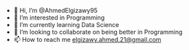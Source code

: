 - 👋 Hi, I’m @AhmedElgizawy95
- 👀 I’m interested in Programming
- 🌱 I’m currently learning Data Science
- 💞️ I’m looking to collaborate on being better in Programming
- 📫 How to reach me elgizawy.ahmed.21@gmail.com

<!---
AhmedElgizawy95/AhmedElgizawy95 is a ✨ special ✨ repository because its `README.md` (this file) appears on your GitHub profile.
You can click the Preview link to take a look at your changes.
--->
